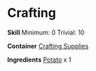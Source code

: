 <!-- TITLE: Potato Mash -->
<!-- SUBTITLE: Potato that has been mashed into a thick paste -->

# Crafting
**Skill**
Minimum: 0
Trivial: 10

**Container**
[Crafting Supplies](crafting-supplies)

**Ingredients**
[Potato](potato) x 1